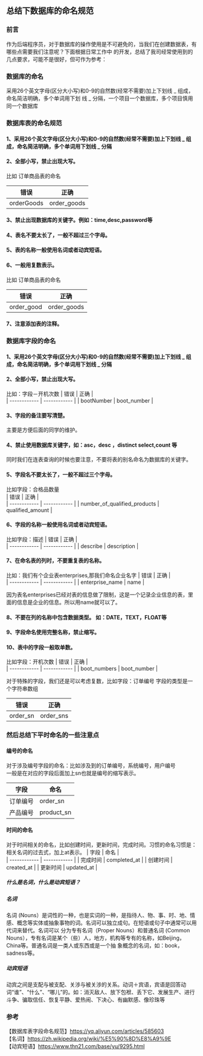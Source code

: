 ## 总结下数据库的命名规范  

### 前言
作为后端程序员，对于数据库的操作使用是不可避免的，当我们在创建数据表，有哪些点需要我们注意呢？下面根据日常工作中
的开发，总结了我司经常使用到的几点要求，可能不是很好，但可作为参考：


### 数据库的命名 

采用26个英文字母(区分大小写)和0-9的自然数(经常不需要)加上下划线 _ 组成，命名简洁明确，多个单词用下划
线 _ 分隔，一个项目一个数据库，多个项目慎用同一个数据库  

### 数据库表的命名规范  

#### 1、采用26个英文字母(区分大小写)和0-9的自然数(经常不需要)加上下划线 _ 组成，命名简洁明确，多个单词用下划线 _ 分隔  
#### 2、全部小写，禁止出现大写。
比如 订单商品表的命名

|     错误     |      正确     |           
| ------------ | ------------ | 
|  orderGoods  |  order_goods | 
#### 3、禁止出现数据库的关键字。例如：time,desc,password等   
#### 4、表名不要太长了，一般不超过三个字母。  
#### 5、表的名称一般使用名词或者动宾短语。  
#### 6、一般用复数表示。
比如 订单商品表的命名
  
|     错误      |      正确     |           
| ------------ | ------------ | 
|  order_good  |  order_goods | 
#### 7、注意添加表的注释。

### 数据库字段的命名

#### 1、采用26个英文字母(区分大小写)和0-9的自然数(经常不需要)加上下划线 _ 组成，命名简洁明确，多个单词用下划线 _ 分隔  
#### 2、全部小写，禁止出现大写。
比如：字段－开机次数
|     错误       |      正确      |           
| ------------  | ------------   | 
|  bootNumber   |  boot_number   |   
#### 3、字段的备注要写清楚。
主要是方便后面的同学的维护。
#### 4、禁止使用数据库关键字，如：asc，desc ，distinct select,count 等
同时我们在连表查询的时候也要注意，不要将表的别名命名为数据库的关键字。
#### 5、字段名不要太长了，一般不超过三个字母。  
比如字段：合格品数量  
 |           错误                |      正确         |           
 |      ------------            | ------------      | 
 | number_of_qualified_products |  qualified_amount | 
 
#### 6、字段的名称一般使用名词或者动宾短语。 
比如字段：描述 
 |     错误          |      正确      |           
 | ------------     | ------------   | 
 |  describe        |  description   |
 
 
#### 7、在命名表的列时，不要重复表的名称。
比如：我们有个企业表enterprises,那我们命名企业名字
 |     错误          |      正确      |           
 | ------------     | ------------   | 
 | enterprise_name  |      name      |
 
因为表名enterprises已经对表的信息做了限制，这是一个记录企业信息的表，里面的信息是企业的信息。所以用name就可以了。
#### 8、不要在列的名称中包含数据类型。 如：DATE，TEXT，FLOAT等
#### 9、字段命名使用完整名称，禁止缩写。
#### 10、表中的字段一般取单数。
比如字段：开机次数
|     错误       |      正确      |           
| ------------   | ------------  | 
|  boot_numbers  |  boot_number  | 

对于特殊的字段，我们还是可以考虑复数，比如字段：订单编号 字段的类型是一个字符串数组

|     错误        |      正确      |           
| ------------   | ------------  | 
|  order_sn      |  order_sns    | 


### 然后总结下平时命名的一些注意点
#### 编号的命名
对于涉及编号字段的命名：比如涉及到的订单编号，系统编号，用户编号  
一般是在对应的字段后面加上sn也就是编号的缩写表示。

|     字段        |      命名      |           
| ------------   | ------------   | 
|  订单编号       |  order_sn      | 
|  产品编号       |  product_sn    | 

#### 时间的命名
对于时间相关的命名，比如创建时间，更新时间，完成时间。习惯的命名习惯是：相关名词的过去式，加上at表示。
|     字段        |      命名      |           
| ------------   | ------------   | 
|  完成时间       |  completed_at  | 
|  创建时间       |  created_at    | 
|  更新时间       |  updated_at    | 



##### 什么是名词，什么是动宾短语？   
##### 名词
名词 (Nouns）是词性的一种，也是实词的一种，是指待人、物、事、时、地、情感、概念等实体或抽象事物的词。名词可以独立成句。在短语或句子中通常可以用代词来替代。名词可以
分为专有名词（Proper Nouns）和普通名词 (Common Nouns），专有名词是某个（些）人，地方，机构等专有的名称，如Beijing，China等。普通名词是一类人或东西或是一个抽
象概念的名词，如：book，sadness等。  
##### 动宾短语
动宾之间是支配与被支配、关涉与被关涉的关系。动词＋宾语，宾语是回答动词“谁”、“什么”、“哪儿”的。如：消灭敌人、放下包袱、丢下它、发展生产、进行斗争、骗取信任、恢复平静、爱热闹、下决心、有幽默感、像珍珠等



### 参考
【数据库表字段命名规范】https://yq.aliyun.com/articles/585603   
【名词】https://zh.wikipedia.org/wiki/%E5%90%8D%E8%A9%9E   
【动宾短语】https://www.thn21.com/base/yu/9295.html   